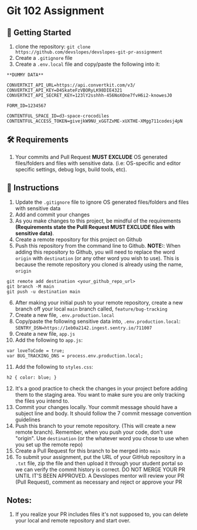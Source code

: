 # Git 102 Assignment

## 📣 Getting Started

1. clone the repository: `git clone https://github.com/devslopes/devslopes-git-pr-assignment`
2. Create a `.gitignore` file
3. Create a `.env.local` file and copy/paste the following into it:

```
**DUMMY DATA**

CONVERTKIT_API_URL=https://api.convertkit.com/v3/
CONVERTKIT_API_KEY=D4SkateFzVBORyLK98DIE4321
CONVERTKIT_API_SECRET_KEY=123lY2sshhh-456NoXOne7fvH6i2-knowesJ0

FORM_ID=1234567

CONTENTFUL_SPACE_ID=d3-space-crocodiles
CONTENTFUL_ACCESS_TOKEN=givejkW9NU_xGGTZxME-xUXTHE-XMgg711codesj4pN
```

## 🛠 Requirements

1. Your commits and Pull Request **MUST EXCLUDE** OS generated files/folders and files with sensitive data. (i.e: OS-specific and editor specific settings, debug logs, build tools, etc).

## 📝 Instructions

1. Update the `.gitignore` file to ignore OS generated files/folders and files with sensitive data
2. Add and commit your changes
3. As you make changes to this project, be mindful of the requirements **(Requirements state the Pulll Request MUST EXCLUDE files with sensitive data)**.
4. Create a remote repository for this project on Github
5. Push this repository from the command line to Github.
   **NOTE:**: When adding this repository to Github, you will need to replace the word `origin` with `destination` (or any other word you wish to use). This is because the remote repository you cloned is already using the name, `origin`

```
git remote add destination <your_github_repo_url>
git branch -M main
git push -u destination main
```

6. After making your initial push to your remote repository, create a new branch off your local `main` branch called, `feature/bug-tracking`
7. Create a new file, `.env.production.local`
8. Copy/paste the following sensitive data into, `.env.production.local`:
   `SENTRY_DSN=https://1eb0a2142.ingest.sentry.io/711007`
9. Create a new file, `app.js`
10. Add the following to `app.js`:

```
var loveToCode = true;
var BUG_TRACKING_DNS = process.env.production.local;
```

11. Add the following to `styles.css`:

```
h2 { color: blue; }
```

12. It's a good practice to check the changes in your project before adding them to the staging area. You want to make sure you are only tracking the files you intend to.
13. Commit your changes locally. Your commit message should have a subject line and body. It should follow the 7 commit message convention guidelines
14. Push this branch to your remote repository. (This will create a new remote branch). Remember, when you push your code, don't use "origin". Use `destination` (or the whatever word you chose to use when you set up the remote repo)
15. Create a Pull Request for this branch to be merged into `main`
16. To submit your assignment, put the URL of your GitHub repository in a `.txt` file, zip the file and then upload it through your student portal so we can verify the commit history is correct. DO NOT MERGE YOUR PR UNTIL IT'S BEEN APPROVED. A Devslopes mentor will review your PR (Pull Request), comment as necessary and reject or approve your PR

## Notes:

1. If you realize your PR includes files it's not supposed to, you can delete your local and remote repository and start over.
